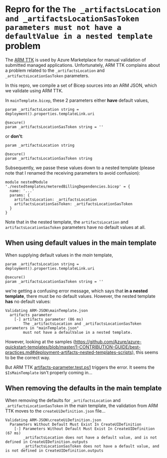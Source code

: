 
# Repro for the `The _artifactsLocation and _artifactsLocationSasToken parameters must not have a defaultValue in a nested template` problem

The [ARM TTK](https://github.com/Azure/arm-ttk/) is used by Azure Marketplace for manual validation of submitted managed applications. Unfortunately, ARM TTK complains about a problem related to the `_artifactsLocation` and `_artifactsLocationSasToken` parameters. 

In this repro, we compile a set of Bicep sources into an ARM JSON, which we validate using ARM TTK.

In `mainTemplate.bicep`, these 2 parameters either **have** default values,

```bicep
param _artifactsLocation string = deployment().properties.templateLink.uri

@secure()
param _artifactsLocationSasToken string = ''
```

or **don't**:

```bicep
param _artifactsLocation string

@secure()
param _artifactsLocationSasToken string
```

Subsequently, we passe these values down to a nested template (please note that I renamed the receiving parameters to avoid confusion):

```bicep
module nestedModule './nestedtemplates/meteredBillingDependencies.bicep' = {
  name: '...'
  params: {
    artifactsLocation: _artifactsLocation
    artifactsLocationSasToken: _artifactsLocationSasToken
  }
}
```

Note that in the nested template, the `artifactsLocation` and `artifactsLocationSasToken` parameters have no default values at all. 

## When using default values **in the main template**

When supplying default values in the *main* template,

```bicep
param _artifactsLocation string = deployment().properties.templateLink.uri

@secure()
param _artifactsLocationSasToken string = ''
```

we're getting a confusing error message, which says that **in a nested template**, there must be no default values. However, the nested template **has** no default values:

```text
Validating ARM-JSON\mainTemplate.json
  artifacts parameter
    [-] artifacts parameter (86 ms)
        The _artifactsLocation and _artifactsLocationSasToken parameters in "mainTemplate.json" 
        must not have a defaulValue in a nested template.
```

However, looking at the samples (https://github.com/Azure/azure-quickstart-templates/blob/master/1-CONTRIBUTION-GUIDE/best-practices.md#deployment-artifacts-nested-templates-scripts), this seems to be the correct way. 

But ARM TTK [artifacts-parameter.test.ps1](https://github.com/Azure/arm-ttk/blob/master/arm-ttk/testcases/deploymentTemplate/artifacts-parameter.test.ps1#L68) triggers the error. It seems the `$IsMainTemplate` isn't properly coming in...

## When removing the defaults in the main template

When removing the defaults for `_artifactsLocation` and `_artifactsLocationSasToken` in the main template, the validation from ARM TTK moves to the `createUiDefinition.json` file... 

```text
Validating ARM-JSON\createUiDefinition.json
  Parameters Without Default Must Exist In CreateUIDefinition
    [-] Parameters Without Default Must Exist In CreateUIDefinition (67 ms)
        _artifactsLocation does not have a default value, and is not defined in CreateUIDefinition.outputs
        _artifactsLocationSasToken does not have a default value, and is not defined in CreateUIDefinition.outputs
```

